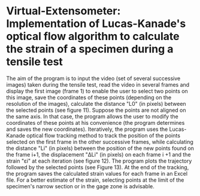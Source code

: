 # Virtual-Extensometer: Implementation of Lucas-Kanade's optical flow algorithm to calculate the strain of a specimen during a tensile test

The aim of the program is to input the video (set of several successive images) taken during the tensile test, read the video in several frames and display the first image (frame 1) to enable the user to select two points on this image, save the coordinates of these points (depending on the resolution of the images), calculate the distance "L0" (in pixels) between the selected points (see figure 11).
Suppose the points are not aligned on the same axis. 
In that case, the program allows the user to modify the coordinates of these points at his convenience (the program determines and saves the new coordinates). 
Iteratively, the program uses the Lucas-Kanade optical flow tracking method to track the position of the points selected on the first frame in the other successive frames, while calculating the distance "Li" (in pixels) between the position of the new points found on the frame i+1, the displacement "ΔLi" (in pixels) on each frame i +1 and the strain "ɛi" at each iteration (see figure 12). 
The program plots the trajectory followed by the selected points (see Figure 13). 
At the end of the tracking, the program saves the calculated strain values for each frame in an Excel file. 
For a better estimate of the strain, selecting points at the limit of the specimen's narrow section or in the gage zone is advisable.
